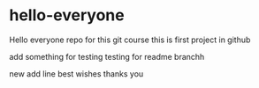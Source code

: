 # hello-everyone
Hello everyone repo for this git course
this is first project in github

add something for testing
 testing for readme branchh

 new add line
 best wishes
 thanks you